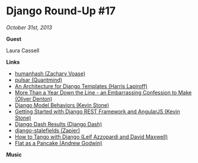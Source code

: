 # Django Round-Up #17

*October 31st, 2013*

**Guest**

Laura Cassell

**Links**

* [humanhash (Zachary Voase)](https://github.com/zacharyvoase/humanhash)
* [pulsar (Quantmind)](https://github.com/quantmind/pulsar)
* [An Architecture for Django Templates (Harris Lapiroff)](https://oncampus.oberlin.edu/webteam/2012/09/architecture-django-templates)
* [More Than a Year Down the Line - an Embarrassing Confession to Make (Oliver Denton)](http://www.codelogs.org/more-than-a-year-down-the-line-an-embarrassing-confession-to-make/)
* [Django Model Behaviors (Kevin Stone)](http://blog.kevinastone.com/django-model-behaviors.html)
* [Getting Started with Django REST Framework and AngularJS (Kevin Stone)](http://blog.kevinastone.com/getting-started-with-django-rest-framework-and-angularjs.html)
* [Django Dash Results (Django Dash)](http://djangodash.com/judging/2013/results/)
* [django-stalefields (Zapier)](https://github.com/zapier/django-stalefields)
* [How to Tango with Django (Leif Azzopardi and David Maxwell)](http://www.tangowithdjango.com/book/)
* [Flat as a Pancake (Andrew Godwin)](http://www.aeracode.org/2013/10/23/flat-pancake/)

**Music**
